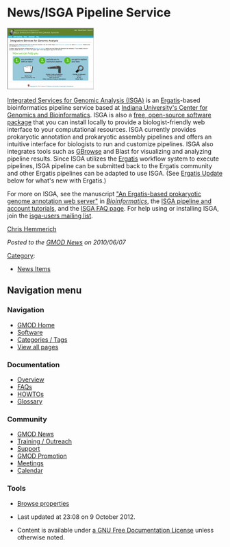 



<span id="top"></span>




# <span dir="auto">News/ISGA Pipeline Service</span>











<a href="http://isga.cgb.indiana.edu/" rel="nofollow"
title="ISGA at the Center for Genomics and Bioinformatics"><img
src="https://raw.githubusercontent.com/GMOD/gmod.github.io/main/mediawiki/images/5/52/ISGAHomePageThumb.png" width="202"
height="143"
alt="ISGA at the Center for Genomics and Bioinformatics" /></a>



<a href="http://isga.cgb.indiana.edu/" class="external text"
rel="nofollow">Integrated Services for Genomic Analysis (ISGA)</a> is an
<a href="../Ergatis" class="mw-redirect" title="Ergatis">Ergatis</a>-based
bioinformatics pipeline service based at
<a href="http://cgb.indiana.edu/" class="external text"
rel="nofollow">Indiana University's Center for Genomics and
Bioinformatics</a>. ISGA is also a
<a href="http://sourceforge.net/projects/isga/" class="external text"
rel="nofollow">free, open-source software package</a> that you can
install locally to provide a biologist-friendly web interface to your
computational resources. ISGA currently provides prokaryotic annotation
and prokaryotic assembly pipelines and offers an intuitive interface for
biologists to run and customize pipelines. ISGA also integrates tools
such as [GBrowse](../GBrowse.1 "GBrowse") and Blast for visualizing and
analyzing pipeline results. Since ISGA utilizes the
<a href="../Ergatis" class="mw-redirect" title="Ergatis">Ergatis</a>
workflow system to execute pipelines, ISGA pipeline can be submitted
back to the Ergatis community and other Ergatis pipelines can be adapted
to use ISGA. (See [Ergatis Update](#Ergatis_Update) below for what's new
with Ergatis.)

For more on ISGA, see the manuscript <a
href="http://bioinformatics.oxfordjournals.org/cgi/content/abstract/26/8/1122"
class="external text" rel="nofollow">"An Ergatis-based prokaryotic
genome annotation web server"</a> in
*<a href="http://bioinformatics.oxfordjournals.org/"
class="external text" rel="nofollow">Bioinformatics</a>*, the
<a href="http://isga.cgb.indiana.edu/Help/Tutorial"
class="external text" rel="nofollow">ISGA pipeline and account
tutorials</a>, and the
<a href="http://isga.cgb.indiana.edu/Help/FAQ" class="external text"
rel="nofollow">ISGA FAQ page</a>. For help using or installing ISGA,
join the
<a href="https://lists.sourceforge.net/lists/listinfo/isga-users"
class="external text" rel="nofollow">isga-users mailing list</a>.

[Chris Hemmerich](../User%253AChemmeri "User%253AChemmeri")

  



*Posted to the [GMOD News](../GMOD_News "GMOD News") on 2010/06/07*






[Category](../Special%253ACategories "Special%253ACategories"):

- [News Items](../Category%253ANews_Items "Category%253ANews Items")






## Navigation menu







<a href="../Main_Page"
style="background-image: url(../../images/GMOD-cogs.png);"
title="Visit the main page"></a>


### Navigation



- <span id="n-GMOD-Home">[GMOD Home](../Main_Page)</span>
- <span id="n-Software">[Software](../GMOD_Components)</span>
- <span id="n-Categories-.2F-Tags">[Categories /
  Tags](../Categories)</span>
- <span id="n-View-all-pages">[View all
  pages](../Special:AllPages)</span>




### Documentation



- <span id="n-Overview">[Overview](../Overview)</span>
- <span id="n-FAQs">[FAQs](../Category%253AFAQ)</span>
- <span id="n-HOWTOs">[HOWTOs](../Category%253AHOWTO)</span>
- <span id="n-Glossary">[Glossary](../Glossary)</span>




### Community



- <span id="n-GMOD-News">[GMOD News](../GMOD_News)</span>
- <span id="n-Training-.2F-Outreach">[Training /
  Outreach](../Training_and_Outreach)</span>
- <span id="n-Support">[Support](../Support)</span>
- <span id="n-GMOD-Promotion">[GMOD Promotion](../GMOD_Promotion)</span>
- <span id="n-Meetings">[Meetings](../Meetings)</span>
- <span id="n-Calendar">[Calendar](../Calendar)</span>




### Tools

- <span id="t-smwbrowselink"><a href="../Special%253ABrowse/News-2FISGA_Pipeline_Service"
  rel="smw-browse">Browse properties</a></span>



- <span id="footer-info-lastmod">Last updated at 23:08 on 9 October
  2012.</span>
<!-- - <span id="footer-info-viewcount">7,145 page views.</span> -->
- <span id="footer-info-copyright">Content is available under
  <a href="http://www.gnu.org/licenses/fdl-1.3.html" class="external"
  rel="nofollow">a GNU Free Documentation License</a> unless otherwise
  noted.</span>

<!-- -->



<!-- -->




